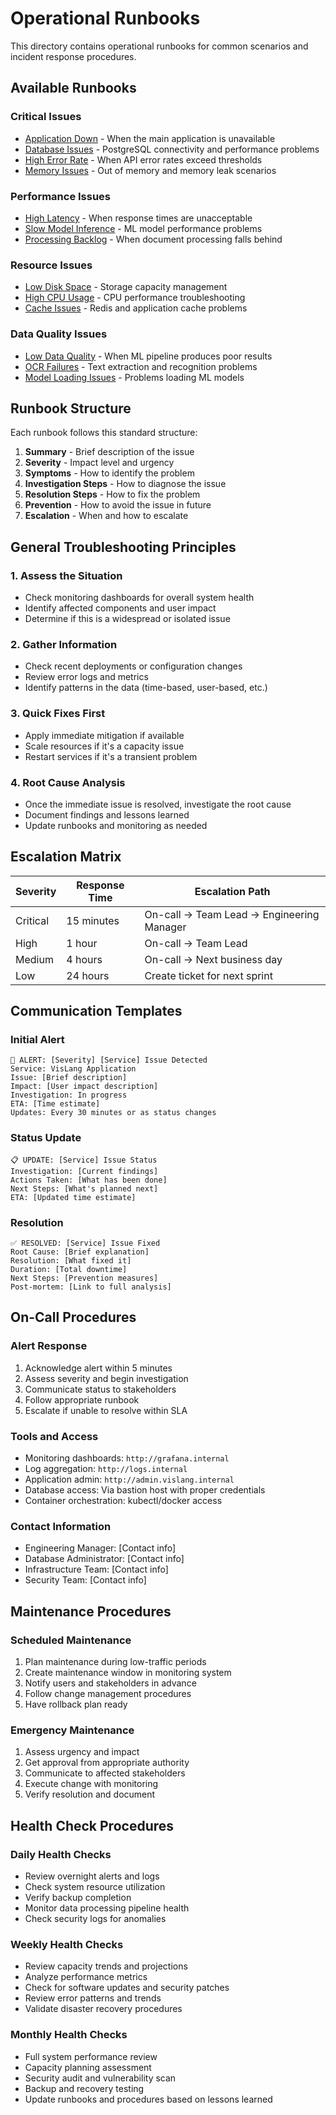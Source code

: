 # Operational Runbooks

This directory contains operational runbooks for common scenarios and incident response procedures.

## Available Runbooks

### Critical Issues
- [Application Down](application-down.md) - When the main application is unavailable
- [Database Issues](database-issues.md) - PostgreSQL connectivity and performance problems
- [High Error Rate](high-error-rate.md) - When API error rates exceed thresholds
- [Memory Issues](memory-issues.md) - Out of memory and memory leak scenarios

### Performance Issues
- [High Latency](high-latency.md) - When response times are unacceptable
- [Slow Model Inference](slow-model-inference.md) - ML model performance problems
- [Processing Backlog](processing-backlog.md) - When document processing falls behind

### Resource Issues
- [Low Disk Space](low-disk-space.md) - Storage capacity management
- [High CPU Usage](high-cpu-usage.md) - CPU performance troubleshooting
- [Cache Issues](cache-issues.md) - Redis and application cache problems

### Data Quality Issues
- [Low Data Quality](low-data-quality.md) - When ML pipeline produces poor results
- [OCR Failures](ocr-failures.md) - Text extraction and recognition problems
- [Model Loading Issues](model-loading-issues.md) - Problems loading ML models

## Runbook Structure

Each runbook follows this standard structure:

1. **Summary** - Brief description of the issue
2. **Severity** - Impact level and urgency
3. **Symptoms** - How to identify the problem
4. **Investigation Steps** - How to diagnose the issue
5. **Resolution Steps** - How to fix the problem
6. **Prevention** - How to avoid the issue in future
7. **Escalation** - When and how to escalate

## General Troubleshooting Principles

### 1. Assess the Situation
- Check monitoring dashboards for overall system health
- Identify affected components and user impact
- Determine if this is a widespread or isolated issue

### 2. Gather Information
- Check recent deployments or configuration changes
- Review error logs and metrics
- Identify patterns in the data (time-based, user-based, etc.)

### 3. Quick Fixes First
- Apply immediate mitigation if available
- Scale resources if it's a capacity issue
- Restart services if it's a transient problem

### 4. Root Cause Analysis
- Once the immediate issue is resolved, investigate the root cause
- Document findings and lessons learned
- Update runbooks and monitoring as needed

## Escalation Matrix

| Severity | Response Time | Escalation Path |
|----------|---------------|-----------------|
| Critical | 15 minutes | On-call → Team Lead → Engineering Manager |
| High | 1 hour | On-call → Team Lead |
| Medium | 4 hours | On-call → Next business day |
| Low | 24 hours | Create ticket for next sprint |

## Communication Templates

### Initial Alert
```
🚨 ALERT: [Severity] [Service] Issue Detected
Service: VisLang Application
Issue: [Brief description]
Impact: [User impact description]
Investigation: In progress
ETA: [Time estimate]
Updates: Every 30 minutes or as status changes
```

### Status Update
```
📋 UPDATE: [Service] Issue Status
Investigation: [Current findings]
Actions Taken: [What has been done]
Next Steps: [What's planned next]
ETA: [Updated time estimate]
```

### Resolution
```
✅ RESOLVED: [Service] Issue Fixed
Root Cause: [Brief explanation]
Resolution: [What fixed it]
Duration: [Total downtime]
Next Steps: [Prevention measures]
Post-mortem: [Link to full analysis]
```

## On-Call Procedures

### Alert Response
1. Acknowledge alert within 5 minutes
2. Assess severity and begin investigation
3. Communicate status to stakeholders
4. Follow appropriate runbook
5. Escalate if unable to resolve within SLA

### Tools and Access
- Monitoring dashboards: `http://grafana.internal`
- Log aggregation: `http://logs.internal`
- Application admin: `http://admin.vislang.internal`
- Database access: Via bastion host with proper credentials
- Container orchestration: kubectl/docker access

### Contact Information
- Engineering Manager: [Contact info]
- Database Administrator: [Contact info]
- Infrastructure Team: [Contact info]
- Security Team: [Contact info]

## Maintenance Procedures

### Scheduled Maintenance
1. Plan maintenance during low-traffic periods
2. Create maintenance window in monitoring system
3. Notify users and stakeholders in advance
4. Follow change management procedures
5. Have rollback plan ready

### Emergency Maintenance
1. Assess urgency and impact
2. Get approval from appropriate authority
3. Communicate to affected stakeholders
4. Execute change with monitoring
5. Verify resolution and document

## Health Check Procedures

### Daily Health Checks
- Review overnight alerts and logs
- Check system resource utilization
- Verify backup completion
- Monitor data processing pipeline health
- Check security logs for anomalies

### Weekly Health Checks
- Review capacity trends and projections
- Analyze performance metrics
- Check for software updates and security patches
- Review error patterns and trends
- Validate disaster recovery procedures

### Monthly Health Checks
- Full system performance review
- Capacity planning assessment
- Security audit and vulnerability scan
- Backup and recovery testing
- Update runbooks and procedures based on lessons learned